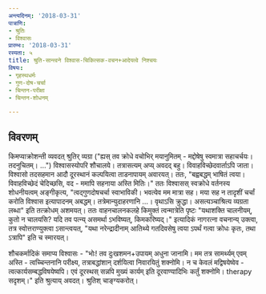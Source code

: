 ```yaml
---
अन्त्यदिनम्: '2018-03-31'
पात्राणि:
- श्रुतिः
- विश्वासः
प्रारम्भः: '2018-03-31'
रस्यता: ५
title: श्रुति-सान्त्वने विश्वास-चिकित्सक-वचन+आदेयत्वे निश्चयः
विषयः:
- गृहस्थधर्मः
- गुण-दोष-चर्चा
- चिन्तन-परीक्षा
- चिन्तन-शोधनम्

---
```


## विवरणम्
किमप्याक्रोशन्ती व्यवदत् श्रुतिर् व्यग्रा ("ह्यस् तव क्रोधे वचोभिर् मयानुमितम् - मद्दोषेषु स्वमात्रा सहाचर्चयः। तदनुचितम्। …") विश्वासस्योपरि शौचालये। तत्रासत्यम् अप्य् अवदद् बहु। विवाहविच्छेदवार्ताऽपि जाता। विश्वासो तदसहमान आदौ दूरस्थानं कल्पयित्वा ताडनापायम् अवारयत्। ततः, "बह्वबद्धम् भाषितं त्वया। विवाहविच्छेदं चेदिच्छसि, वद - ममापि सहनाया अस्ति मितिः।" ततः विश्वासस् स्वक्रोधे वर्तनस्य शोधनीयत्वम् अङ्गीकृत्य, "त्वद्गुणदोषचर्चा स्वाभाविकी। भवत्येव मम मात्रा सह। मया सह न तादृशीं चर्चां करोति विश्वास इत्यापादनम् अबद्धम्। तत्रेमान्युदाहरणानि …। वृथाऽसि क्रुद्धा। असत्यञ्चाश्रित्य व्यग्रता लब्धा" इति तत्क्रोधम् अशमयत्। ततः वाहनचालनकलहे किमुक्तं‌ त्वन्मात्रेति पृष्टः "यथाशक्ति चालनीयम्, कुतो न चालयसि? यदि तव पत्न्य् असमर्था ऽभविष्यत्, किमकरिष्यद्।" इत्यादिकं नागरत्ना वचनान्य् उक्त्वा, तत्र स्वोत्तराण्युक्त्वा ऽसान्त्वयत्, "यथा नरेन्द्रादीनाम् आतिथ्ये गतदिवसेषु त्वया ऽपर्थं गत्वा क्रोधः कृतः, तथा ऽत्रापि" इति च स्मारयत्।

शौचकर्मादिकं समाप्य विश्वासः - "भोः! तव दुःखशमन+उपायम् अधुना जानामि। मम तत्र सामर्थ्यम् एवम् अस्ति - त्वच्चिन्तनानि परीक्ष्य, तत्राबद्धांशान् दर्शयित्वा निवारयितुं शक्नोमि। न च केवलं मद्विषयेष्वेव - त्वत्कार्यसम्बद्धविषयेष्वपि। एवं दूरस्थस् सन्नपि मुख्यं कार्यम् इति दूरवाण्यादिभिः कर्तुं शक्नोमि। therapy सदृशम्।" इति श्रुत्याय् अवदत्। श्रुतिश् चाङ्ग्यकरोत्।

